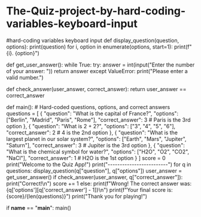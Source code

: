 # The-Quiz-project-by-hard-coding-variables-keyboard-input
#hard-coding variables keyboard input
def display_question(question, options):
    print(question)
    for i, option in enumerate(options, start=1):
        print(f"{i}. {option}")

def get_user_answer():
    while True:
        try:
            answer = int(input("Enter the number of your answer: "))
            return answer
        except ValueError:
            print("Please enter a valid number.")

def check_answer(user_answer, correct_answer):
    return user_answer == correct_answer

def main():
    # Hard-coded questions, options, and correct answers
    questions = [
        {
            "question": "What is the capital of France?",
            "options": ["Berlin", "Madrid", "Paris", "Rome"],
            "correct_answer": 3  # Paris is the 3rd option
        },
        {
            "question": "What is 2 + 2?",
            "options": ["3", "4", "5", "6"],
            "correct_answer": 2  # 4 is the 2nd option
        },
        {
            "question": "What is the largest planet in our solar system?",
            "options": ["Earth", "Mars", "Jupiter", "Saturn"],
            "correct_answer": 3  # Jupiter is the 3rd option
        },
        {
            "question": "What is the chemical symbol for water?",
            "options": ["H2O", "O2", "CO2", "NaCl"],
            "correct_answer": 1  # H2O is the 1st option
        }
    ]
    score = 0
    print("Welcome to the Quiz App!")
    print("-------------------------")
    for q in questions:
        display_question(q["question"], q["options"])
        user_answer = get_user_answer()
        if check_answer(user_answer, q["correct_answer"]):
            print("Correct!\n")
            score += 1
        else:
            print(f"Wrong! The correct answer was: {q['options'][q['correct_answer'] - 1]}\n")
    print(f"Your final score is: {score}/{len(questions)}")
    print("Thank you for playing!")

if __name__ == "__main__":
    main()
